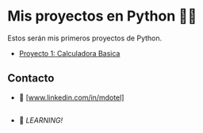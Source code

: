 # Mis proyectos en Python 👨‍💻

Estos serán mis primeros proyectos de Python.

- [Proyecto 1: Calculadora Basica](Calculadora.py)


## Contacto
- :email: [www.linkedin.com/in/mdotel]

##
- :rocket: *LEARNING!*